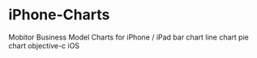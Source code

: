 iPhone-Charts
=============

Mobitor Business Model Charts for iPhone / iPad bar chart line chart pie chart objective-c iOS
